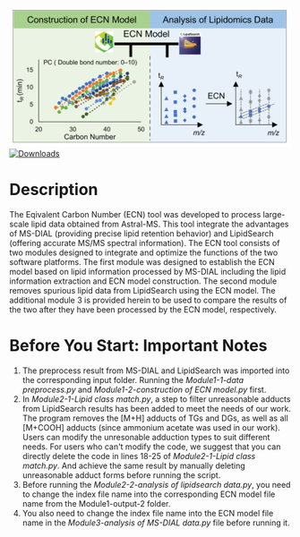![image](https://github.com/YaoChen-2021/ECN-Tool/blob/master/graphic%20abstrac-2.jpg)
[![Downloads](https://img.shields.io/github/downloads/YaoChen-2021/ECN-Tool/total?label=Downloads)](https://github.com/YaoChen-2021/ECN-Tool/releases)
# Description
The Eqivalent Carbon Number (ECN) tool was developed to process large-scale lipid data obtained from Astral-MS. This tool integrate the advantages of MS-DIAL (providing precise lipid retention behavior) and LipidSearch (offering accurate MS/MS spectral information). The ECN tool consists of two modules designed to integrate and optimize the functions of the two software platforms. The first module was designed to establish the ECN model based on lipid information processed by MS-DIAL including the lipid information extraction and ECN model construction. The second module removes spurious lipid data from LipidSearch using the ECN model. The additional module 3 is provided herein to be used to compare the results of the two after they have been processed by the ECN model, respectively.
# Before You Start: Important Notes
1. The preprocess result from MS-DIAL and LipidSearch was imported into the corresponding input folder. Running the _Module1-1-data preprocess.py_ and _Module1-2-construction of ECN model.py_ first.
2. In _Module2-1-Lipid class match.py_, a step to filter unreasonable adducts from LipidSearch results has been added to meet the needs of our work. The program removes the [M+H] adducts of TGs and DGs, as well as all [M+COOH] adducts (since ammonium acetate was used in our work). Users can modify the unresonable adduction types to suit different needs.
For users who can't modify the code, we suggest that you can directly delete the code in lines 18-25 of _Module2-1-Lipid class match.py_. And achieve the same result by manually deleting unreasonable adduct forms before running the script.
3. Before running the _Module2-2-analysis of lipidsearch data.py_, you need to change the index file name into the corresponding ECN model file name from the Module1-output-2 folder.
4. You also need to change the index file name into the ECN model file name in the _Module3-analysis of MS-DIAL data.py_ file before running it.
